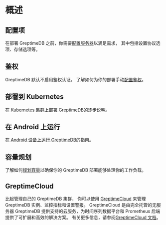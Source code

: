 # 概述

## 配置项

在部署 GreptimeDB 之前，你需要[配置服务器](configuration.md)以满足需求，
其中包括设置协议选项、存储选项等。

## 鉴权

GreptimeDB 默认不启用鉴权认证。
了解如何为你的部署手动[配置鉴权](./authentication/overview.md)。

## 部署到 Kubernetes

[在 Kubernetes 集群上部署 GreptimeDB](./deploy-on-kubernetes/overview.md)的逐步说明。

## 在 Android 上运行

[在 Android 设备上运行 GreptimeDB](run-on-android.md)的指南。

## 容量规划

了解如何[规划容量](/user-guide/operations/capacity-plan.md)以确保你的 GreptimeDB 部署能够处理你的工作负载。

## GreptimeCloud

比起管理自己的 GreptimeDB 集群，
你可以使用 [GreptimeCloud](https://greptime.cloud) 来管理 GreptimeDB 实例、监控指标和设置警报。
GreptimeCloud 是由完全托管的无服务器 GreptimeDB 提供支持的云服务，为时间序列数据平台和 Prometheus 后端提供了可扩展和高效的解决方案。
有关更多信息，请参阅[GreptimeCloud 文档](/greptimecloud/overview.md)。

